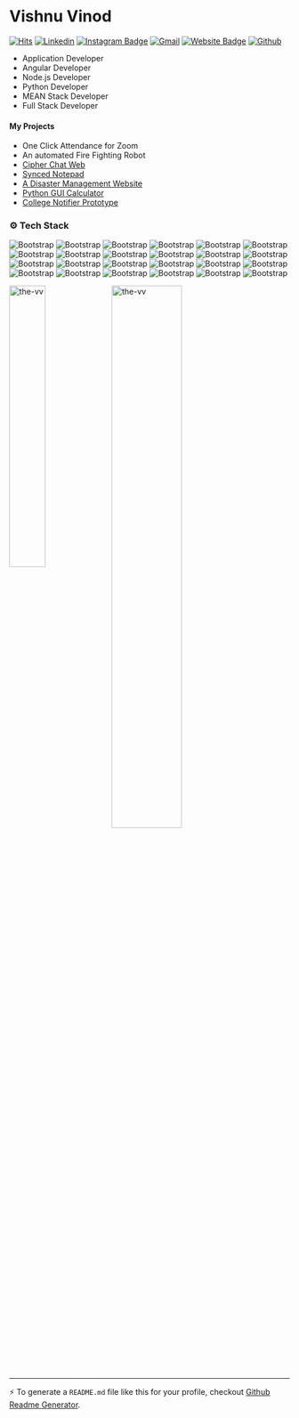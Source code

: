 # Vishnu Vinod

[![Hits](https://hits.seeyoufarm.com/api/count/incr/badge.svg?url=https%3A%2F%2Fgithub.com%2Fthe-vv%2Fthe-vv&count_bg=%2379C83D&title_bg=%23555555&icon=&icon_color=%23E7E7E7&title=Profile+Views&edge_flat=false)](https://hits.seeyoufarm.com)
[![Linkedin](https://img.shields.io/badge/-LinkedIn-blue?style=flat&logo=Linkedin&logoColor=white)](https://www.linkedin.com/in/thevv01/)
[![Instagram Badge](https://img.shields.io/badge/-Instagram-purple?logo=instagram&logoColor=white&link=https://instagram.com/_the_vv_/)](https://www.instagram.com/_the_vv_)
[![Gmail](https://img.shields.io/badge/-Gmail-c14438?style=flat&logo=Gmail&logoColor=white)](mailto:vishnuvinod2772001@gmail.com)
[![Website Badge](https://img.shields.io/badge/-Website-c14438?style=flat&logo=Google-Chrome&logoColor=white&link=https://the-vv.github.io)](https://the-vv.github.io)
[![Github](https://img.shields.io/github/followers/the-vv?label=Follow&style=social)](https://github.com/the-vv)


- Application Developer
- Angular Developer
- Node.js Developer
- Python Developer
- MEAN Stack Developer
- Full Stack Developer

#### My Projects
 - One Click Attendance for Zoom
 - An automated Fire Fighting Robot
 - [Cipher Chat Web](https://cipherchatapp.herokuapp.com/ "Cipher Chat")
 - [Synced Notepad](https://syncednotepad.web.app/ "Notepad")
 - [A Disaster Management Website](https://santhigiridm.web.app/ "Santhigiri Disaster Management")
 - [Python GUI Calculator](https://github.com/the-vv/Daily-Tools-with-PythonGUI "Python Daily Tools GUI")
 - [College Notifier Prototype](https://collegenotifier.000webhostapp.com/ "College Notifier")



### ⚙️ Tech Stack

![Bootstrap](https://img.shields.io/badge/-typescript-05122A?style=for-the-badge&logo=typescript&color=353535) ![Bootstrap](https://img.shields.io/badge/-javascript-05122A?style=for-the-badge&logo=javascript&color=353535) ![Bootstrap](https://img.shields.io/badge/-angular-05122A?style=for-the-badge&logo=angular&color=353535) ![Bootstrap](https://img.shields.io/badge/-MongoDB-05122A?style=for-the-badge&logo=MongoDB&color=353535) ![Bootstrap](https://img.shields.io/badge/-docker-05122A?style=for-the-badge&logo=docker&color=353535) ![Bootstrap](https://img.shields.io/badge/-sass-05122A?style=for-the-badge&logo=sass&color=353535) ![Bootstrap](https://img.shields.io/badge/-node.js-05122A?style=for-the-badge&logo=node.js&color=353535) ![Bootstrap](https://img.shields.io/badge/-python-05122A?style=for-the-badge&logo=python&color=353535) ![Bootstrap](https://img.shields.io/badge/-ionic-05122A?style=for-the-badge&logo=ionic&color=353535) ![Bootstrap](https://img.shields.io/badge/-Arduino-05122A?style=for-the-badge&logo=Arduino&color=353535) ![Bootstrap](https://img.shields.io/badge/-c-05122A?style=for-the-badge&logo=c&color=353535) ![Bootstrap](https://img.shields.io/badge/-embedded%20systems-05122A?style=for-the-badge&logo=embedded-systems&color=353535) ![Bootstrap](https://img.shields.io/badge/-php-05122A?style=for-the-badge&logo=php&color=353535) ![Bootstrap](https://img.shields.io/badge/-git-05122A?style=for-the-badge&logo=git&color=353535) ![Bootstrap](https://img.shields.io/badge/-firebase-05122A?style=for-the-badge&logo=firebase&color=353535) ![Bootstrap](https://img.shields.io/badge/-IOT-05122A?style=for-the-badge&logo=IOT&color=353535) ![Bootstrap](https://img.shields.io/badge/-raspberry%20pi-05122A?style=for-the-badge&logo=raspberry-pi&color=353535) ![Bootstrap](https://img.shields.io/badge/-android-05122A?style=for-the-badge&logo=android&color=353535) ![Bootstrap](https://img.shields.io/badge/-html-05122A?style=for-the-badge&logo=html&color=353535) ![Bootstrap](https://img.shields.io/badge/-bootstrap-05122A?style=for-the-badge&logo=bootstrap&color=353535) ![Bootstrap](https://img.shields.io/badge/-tailwindcss-05122A?style=for-the-badge&logo=tailwindcss&color=353535) ![Bootstrap](https://img.shields.io/badge/-express-05122A?style=for-the-badge&logo=express&color=353535) ![Bootstrap](https://img.shields.io/badge/-mysql-05122A?style=for-the-badge&logo=mysql&color=353535) ![Bootstrap](https://img.shields.io/badge/-opencv-05122A?style=for-the-badge&logo=opencv&color=353535)

<div>
  <img width="36%" align="left" src="https://github-readme-stats.vercel.app/api/top-langs?username=the-vv&show_icons=true&locale=en&layout=compact&theme=dark" alt="the-vv" />
  <img width="50%"  src="https://github-readme-streak-stats.herokuapp.com/?user=the-vv&theme=dark" alt="the-vv" />
</div>

---
:zap: To generate a `README.md` file like this for your profile, checkout [Github Readme Generator](https://hejazizo-github-profile-readme-srcstreamlit-app-i6skm7.streamlit.app/).
